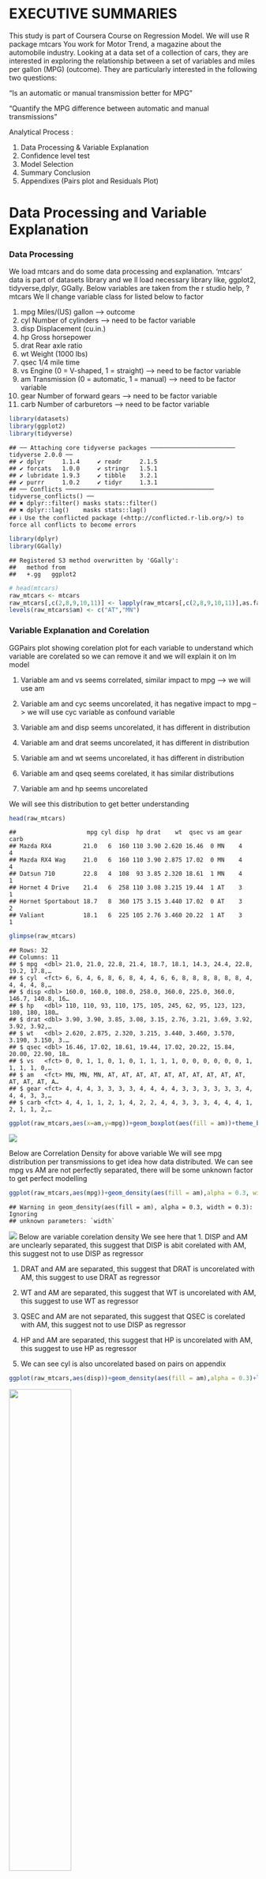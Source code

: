 # EXECUTIVE SUMMARIES

This study is part of Coursera Course on Regression Model. We will use R
package mtcars You work for Motor Trend, a magazine about the automobile
industry. Looking at a data set of a collection of cars, they are
interested in exploring the relationship between a set of variables and
miles per gallon (MPG) (outcome). They are particularly interested in
the following two questions:

“Is an automatic or manual transmission better for MPG”

“Quantify the MPG difference between automatic and manual transmissions”

Analytical Process :

1.  Data Processing & Variable Explanation
2.  Confidence level test
3.  Model Selection
4.  Summary Conclusion
5.  Appendixes (Pairs plot and Residuals Plot)

# Data Processing and Variable Explanation

### Data Processing

We load mtcars and do some data processing and explanation. ‘mtcars’
data is part of datasets library and we ll load necessary library like,
ggplot2, tidyverse,dplyr, GGally. Below variables are taken from the r
studio help, ?mtcars We ll change variable class for listed below to
factor

1.  mpg Miles/(US) gallon –\> outcome
2.  cyl Number of cylinders –\> need to be factor variable
3.  disp Displacement (cu.in.)
4.  hp Gross horsepower
5.  drat Rear axle ratio
6.  wt Weight (1000 lbs)
7.  qsec 1/4 mile time
8.  vs Engine (0 = V-shaped, 1 = straight) –\> need to be factor
    variable
9.  am Transmission (0 = automatic, 1 = manual) –\> need to be factor
    variable
10. gear Number of forward gears –\> need to be factor variable
11. carb Number of carburetors –\> need to be factor variable

``` r
library(datasets)
library(ggplot2)
library(tidyverse)
```

    ## ── Attaching core tidyverse packages ──────────────────────── tidyverse 2.0.0 ──
    ## ✔ dplyr     1.1.4     ✔ readr     2.1.5
    ## ✔ forcats   1.0.0     ✔ stringr   1.5.1
    ## ✔ lubridate 1.9.3     ✔ tibble    3.2.1
    ## ✔ purrr     1.0.2     ✔ tidyr     1.3.1
    ## ── Conflicts ────────────────────────────────────────── tidyverse_conflicts() ──
    ## ✖ dplyr::filter() masks stats::filter()
    ## ✖ dplyr::lag()    masks stats::lag()
    ## ℹ Use the conflicted package (<http://conflicted.r-lib.org/>) to force all conflicts to become errors

``` r
library(dplyr)
library(GGally)
```

    ## Registered S3 method overwritten by 'GGally':
    ##   method from   
    ##   +.gg   ggplot2

``` r
# head(mtcars)
raw_mtcars <- mtcars
raw_mtcars[,c(2,8,9,10,11)] <- lapply(raw_mtcars[,c(2,8,9,10,11)],as.factor)
levels(raw_mtcars$am) <- c("AT","MN")
```

### Variable Explanation and Corelation

GGPairs plot showing corelation plot for each variable to understand
which variable are corelated so we can remove it and we will explain it
on lm model

1.  Variable am and vs seems correlated, similar impact to mpg –\> we
    will use am

2.  Variable am and cyc seems uncorelated, it has negative impact to mpg
    –\> we will use cyc variable as confound variable

3.  Variable am and disp seems uncorelated, it has different in
    distribution

4.  Variable am and drat seems uncorelated, it has different in
    distribution

5.  Variable am and wt seems uncorelated, it has different in
    distribution

6.  Variable am and qseq seems corelated, it has similar distributions

7.  Variable am and hp seems uncorelated

We will see this distribution to get better understanding

``` r
head(raw_mtcars)
```

    ##                    mpg cyl disp  hp drat    wt  qsec vs am gear carb
    ## Mazda RX4         21.0   6  160 110 3.90 2.620 16.46  0 MN    4    4
    ## Mazda RX4 Wag     21.0   6  160 110 3.90 2.875 17.02  0 MN    4    4
    ## Datsun 710        22.8   4  108  93 3.85 2.320 18.61  1 MN    4    1
    ## Hornet 4 Drive    21.4   6  258 110 3.08 3.215 19.44  1 AT    3    1
    ## Hornet Sportabout 18.7   8  360 175 3.15 3.440 17.02  0 AT    3    2
    ## Valiant           18.1   6  225 105 2.76 3.460 20.22  1 AT    3    1

``` r
glimpse(raw_mtcars)
```

    ## Rows: 32
    ## Columns: 11
    ## $ mpg  <dbl> 21.0, 21.0, 22.8, 21.4, 18.7, 18.1, 14.3, 24.4, 22.8, 19.2, 17.8,…
    ## $ cyl  <fct> 6, 6, 4, 6, 8, 6, 8, 4, 4, 6, 6, 8, 8, 8, 8, 8, 8, 4, 4, 4, 4, 8,…
    ## $ disp <dbl> 160.0, 160.0, 108.0, 258.0, 360.0, 225.0, 360.0, 146.7, 140.8, 16…
    ## $ hp   <dbl> 110, 110, 93, 110, 175, 105, 245, 62, 95, 123, 123, 180, 180, 180…
    ## $ drat <dbl> 3.90, 3.90, 3.85, 3.08, 3.15, 2.76, 3.21, 3.69, 3.92, 3.92, 3.92,…
    ## $ wt   <dbl> 2.620, 2.875, 2.320, 3.215, 3.440, 3.460, 3.570, 3.190, 3.150, 3.…
    ## $ qsec <dbl> 16.46, 17.02, 18.61, 19.44, 17.02, 20.22, 15.84, 20.00, 22.90, 18…
    ## $ vs   <fct> 0, 0, 1, 1, 0, 1, 0, 1, 1, 1, 1, 0, 0, 0, 0, 0, 0, 1, 1, 1, 1, 0,…
    ## $ am   <fct> MN, MN, MN, AT, AT, AT, AT, AT, AT, AT, AT, AT, AT, AT, AT, AT, A…
    ## $ gear <fct> 4, 4, 4, 3, 3, 3, 3, 4, 4, 4, 4, 3, 3, 3, 3, 3, 3, 4, 4, 4, 3, 3,…
    ## $ carb <fct> 4, 4, 1, 1, 2, 1, 4, 2, 2, 4, 4, 3, 3, 3, 4, 4, 4, 1, 2, 1, 1, 2,…

``` r
ggplot(raw_mtcars,aes(x=am,y=mpg))+geom_boxplot(aes(fill = am))+theme_bw()+labs(x="Auto or Manual",y="Miles per gallon",title = "Miles per Gallons vs Auto/Manual")
```

![](carMotorTrend_v2_files/figure-markdown_github/unnamed-chunk-2-1.png)

Below are Correlation Density for above variable We will see mpg
distribution per transmissions to get idea how data distributed. We can
see mpg vs AM are not perfectly separated, there will be some unknown
factor to get perfect modelling

``` r
ggplot(raw_mtcars,aes(mpg))+geom_density(aes(fill = am),alpha = 0.3, width = 0.3)+labs(x="mpg",y="Density",title = "MPG vs AM Density")
```

    ## Warning in geom_density(aes(fill = am), alpha = 0.3, width = 0.3): Ignoring
    ## unknown parameters: `width`

![](carMotorTrend_v2_files/figure-markdown_github/unnamed-chunk-3-1.png)
Below are variable corelation density We see here that 1. DISP and AM
are unclearly separated, this suggest that DISP is abit corelated with
AM, this suggest not to use DISP as regressor

1.  DRAT and AM are separated, this suggest that DRAT is uncorelated
    with AM, this suggest to use DRAT as regressor

2.  WT and AM are separated, this suggest that WT is uncorelated with
    AM, this suggest to use WT as regressor

3.  QSEC and AM are not separated, this suggest that QSEC is corelated
    with AM, this suggest not to use DISP as regressor

4.  HP and AM are separated, this suggest that HP is uncorelated with
    AM, this suggest to use HP as regressor

5.  We can see cyl is also uncorelated based on pairs on appendix

``` r
ggplot(raw_mtcars,aes(disp))+geom_density(aes(fill = am),alpha = 0.3)+labs(x="disp",y="Density",title = "DISP vs AM Density")
```

<img src="carMotorTrend_v2_files/figure-markdown_github/figures-side-1.png" width="50%" />

``` r
ggplot(raw_mtcars,aes(drat))+geom_density(aes(fill = am),alpha = 0.3)+labs(x="drat",y="Density",title = "DRAT vs AM Density")
```

<img src="carMotorTrend_v2_files/figure-markdown_github/figures-side-2.png" width="50%" />

``` r
ggplot(raw_mtcars,aes(wt))+geom_density(aes(fill = am),alpha = 0.3)+labs(x="wt",y="Density",title = "WT vs AM Density")
```

<img src="carMotorTrend_v2_files/figure-markdown_github/figures-side-3.png" width="50%" />

``` r
ggplot(raw_mtcars,aes(qsec))+geom_density(aes(fill = am),alpha = 0.3)+labs(x="qsec",y="Density",title = "QSEC vs AM Density")
```

<img src="carMotorTrend_v2_files/figure-markdown_github/figures-side-4.png" width="50%" />

``` r
ggplot(raw_mtcars,aes(hp))+geom_density(aes(fill = am),alpha = 0.3)+labs(x="hp",y="Density",title = "HP vs AM Density")
```

<img src="carMotorTrend_v2_files/figure-markdown_github/figures-side-5.png" width="50%" />

# Confidence Level

This is to calculate the statistical inference about the MPG difference
for Automatic and Manual Transmission. From previous box plot, we can
see clear MPG difference for Automatic and Manual Transmission.

``` r
t.test(filter(raw_mtcars,am == "AT")$mpg, filter(raw_mtcars,am == "MN")$mpg)
```

    ## 
    ##  Welch Two Sample t-test
    ## 
    ## data:  filter(raw_mtcars, am == "AT")$mpg and filter(raw_mtcars, am == "MN")$mpg
    ## t = -3.7671, df = 18.332, p-value = 0.001374
    ## alternative hypothesis: true difference in means is not equal to 0
    ## 95 percent confidence interval:
    ##  -11.280194  -3.209684
    ## sample estimates:
    ## mean of x mean of y 
    ##  17.14737  24.39231

We can see the t value = -3.77 and confidence interval is negative value
with no 0 crossing, it suggests that MPG value for Automatic and Manual
Transmission is different with Manual Transmission has higher Miles per
Gallon. P-Value of 0.1% is sufficient to reject Null Hipothesis and
suggested Alternative Hipothesis

# Modelling

We will use multiple modelling to see which model have better
understanding \### 1. AM only as regressor

``` r
model1 <- lm(mpg~am,raw_mtcars)
summary(model1)
```

    ## 
    ## Call:
    ## lm(formula = mpg ~ am, data = raw_mtcars)
    ## 
    ## Residuals:
    ##     Min      1Q  Median      3Q     Max 
    ## -9.3923 -3.0923 -0.2974  3.2439  9.5077 
    ## 
    ## Coefficients:
    ##             Estimate Std. Error t value Pr(>|t|)    
    ## (Intercept)   17.147      1.125  15.247 1.13e-15 ***
    ## amMN           7.245      1.764   4.106 0.000285 ***
    ## ---
    ## Signif. codes:  0 '***' 0.001 '**' 0.01 '*' 0.05 '.' 0.1 ' ' 1
    ## 
    ## Residual standard error: 4.902 on 30 degrees of freedom
    ## Multiple R-squared:  0.3598, Adjusted R-squared:  0.3385 
    ## F-statistic: 16.86 on 1 and 30 DF,  p-value: 0.000285

### 2. All Variable as regressor

``` r
model2 <- lm(mpg~cyl+disp+hp+drat+wt+qsec+vs+am+gear+carb,raw_mtcars)
summary(model2)
```

    ## 
    ## Call:
    ## lm(formula = mpg ~ cyl + disp + hp + drat + wt + qsec + vs + 
    ##     am + gear + carb, data = raw_mtcars)
    ## 
    ## Residuals:
    ##     Min      1Q  Median      3Q     Max 
    ## -3.5087 -1.3584 -0.0948  0.7745  4.6251 
    ## 
    ## Coefficients:
    ##             Estimate Std. Error t value Pr(>|t|)  
    ## (Intercept) 23.87913   20.06582   1.190   0.2525  
    ## cyl6        -2.64870    3.04089  -0.871   0.3975  
    ## cyl8        -0.33616    7.15954  -0.047   0.9632  
    ## disp         0.03555    0.03190   1.114   0.2827  
    ## hp          -0.07051    0.03943  -1.788   0.0939 .
    ## drat         1.18283    2.48348   0.476   0.6407  
    ## wt          -4.52978    2.53875  -1.784   0.0946 .
    ## qsec         0.36784    0.93540   0.393   0.6997  
    ## vs1          1.93085    2.87126   0.672   0.5115  
    ## amMN         1.21212    3.21355   0.377   0.7113  
    ## gear4        1.11435    3.79952   0.293   0.7733  
    ## gear5        2.52840    3.73636   0.677   0.5089  
    ## carb2       -0.97935    2.31797  -0.423   0.6787  
    ## carb3        2.99964    4.29355   0.699   0.4955  
    ## carb4        1.09142    4.44962   0.245   0.8096  
    ## carb6        4.47757    6.38406   0.701   0.4938  
    ## carb8        7.25041    8.36057   0.867   0.3995  
    ## ---
    ## Signif. codes:  0 '***' 0.001 '**' 0.01 '*' 0.05 '.' 0.1 ' ' 1
    ## 
    ## Residual standard error: 2.833 on 15 degrees of freedom
    ## Multiple R-squared:  0.8931, Adjusted R-squared:  0.779 
    ## F-statistic:  7.83 on 16 and 15 DF,  p-value: 0.000124

### 3. Only uncorelated variable as regressor (DRAT,HP,WT,CYL and AM)

Below Linear Model have better R-Squared error compare to previous 2
models. This model suggest below points : 1. Each unit change on Manual
Transmission Type has ~1.7mpg difference 2. Each unit change on Weight
has -2.4mpg difference 3. Each unit change on Rear Axle Ratio has
~0.27mpg difference 4. Each unit change on Horse Power has ~-0.03mpg
difference 5. Each unit change on Cylinder has ~-2.9 and -1.9 mpg
difference for Cyl 6&8 respectively

``` r
model3 <- lm(mpg~cyl+hp+drat+wt+am,raw_mtcars)
summary(model3)
```

    ## 
    ## Call:
    ## lm(formula = mpg ~ cyl + hp + drat + wt + am, data = raw_mtcars)
    ## 
    ## Residuals:
    ##     Min      1Q  Median      3Q     Max 
    ## -3.8457 -1.3028 -0.4241  1.0301  5.0425 
    ## 
    ## Coefficients:
    ##             Estimate Std. Error t value Pr(>|t|)    
    ## (Intercept) 32.64612    6.16107   5.299 1.72e-05 ***
    ## cyl6        -2.93288    1.52390  -1.925   0.0657 .  
    ## cyl8        -1.98098    2.51657  -0.787   0.4386    
    ## hp          -0.03255    0.01415  -2.301   0.0300 *  
    ## drat         0.27447    1.43667   0.191   0.8500    
    ## wt          -2.47152    0.91214  -2.710   0.0120 *  
    ## amMN         1.70439    1.52504   1.118   0.2744    
    ## ---
    ## Signif. codes:  0 '***' 0.001 '**' 0.01 '*' 0.05 '.' 0.1 ' ' 1
    ## 
    ## Residual standard error: 2.456 on 25 degrees of freedom
    ## Multiple R-squared:  0.8661, Adjusted R-squared:  0.8339 
    ## F-statistic: 26.95 on 6 and 25 DF,  p-value: 9.151e-10

# Summary and Conclusion

As per Linear Regression Modelling we can conclude below points :

1.  Transmission Type suggest to have significant impact on Miles per
    Gallons based on T - test statistic suggest that it has significant
    difference

2.  Here are factors impacting MPG based on linear model, Transmission
    Type, Weight, Rear Axle, Horse Power, Cylinder

3.  Model suggest that Manual Transmission has better MPG

4.  Some unexplainable factors due to Automatic and Manual Transmission
    MPG Density data are not perfectly segregated

# APENDIXES

Correlation Pairs Diagram

``` r
ggpairs(raw_mtcars,mapping = aes(col = am)) + theme_bw()
```

    ## `stat_bin()` using `bins = 30`. Pick better value with `binwidth`.
    ## `stat_bin()` using `bins = 30`. Pick better value with `binwidth`.
    ## `stat_bin()` using `bins = 30`. Pick better value with `binwidth`.
    ## `stat_bin()` using `bins = 30`. Pick better value with `binwidth`.
    ## `stat_bin()` using `bins = 30`. Pick better value with `binwidth`.
    ## `stat_bin()` using `bins = 30`. Pick better value with `binwidth`.
    ## `stat_bin()` using `bins = 30`. Pick better value with `binwidth`.
    ## `stat_bin()` using `bins = 30`. Pick better value with `binwidth`.
    ## `stat_bin()` using `bins = 30`. Pick better value with `binwidth`.
    ## `stat_bin()` using `bins = 30`. Pick better value with `binwidth`.
    ## `stat_bin()` using `bins = 30`. Pick better value with `binwidth`.
    ## `stat_bin()` using `bins = 30`. Pick better value with `binwidth`.
    ## `stat_bin()` using `bins = 30`. Pick better value with `binwidth`.
    ## `stat_bin()` using `bins = 30`. Pick better value with `binwidth`.
    ## `stat_bin()` using `bins = 30`. Pick better value with `binwidth`.
    ## `stat_bin()` using `bins = 30`. Pick better value with `binwidth`.
    ## `stat_bin()` using `bins = 30`. Pick better value with `binwidth`.
    ## `stat_bin()` using `bins = 30`. Pick better value with `binwidth`.
    ## `stat_bin()` using `bins = 30`. Pick better value with `binwidth`.
    ## `stat_bin()` using `bins = 30`. Pick better value with `binwidth`.
    ## `stat_bin()` using `bins = 30`. Pick better value with `binwidth`.
    ## `stat_bin()` using `bins = 30`. Pick better value with `binwidth`.
    ## `stat_bin()` using `bins = 30`. Pick better value with `binwidth`.
    ## `stat_bin()` using `bins = 30`. Pick better value with `binwidth`.
    ## `stat_bin()` using `bins = 30`. Pick better value with `binwidth`.
    ## `stat_bin()` using `bins = 30`. Pick better value with `binwidth`.
    ## `stat_bin()` using `bins = 30`. Pick better value with `binwidth`.
    ## `stat_bin()` using `bins = 30`. Pick better value with `binwidth`.
    ## `stat_bin()` using `bins = 30`. Pick better value with `binwidth`.
    ## `stat_bin()` using `bins = 30`. Pick better value with `binwidth`.

<img src="carMotorTrend_v2_files/figure-markdown_github/unnamed-chunk-8-1.png" width="50%" />

Residual diagram of model 1

``` r
plot(model1)
```

<img src="carMotorTrend_v2_files/figure-markdown_github/unnamed-chunk-9-1.png" width="50%" /><img src="carMotorTrend_v2_files/figure-markdown_github/unnamed-chunk-9-2.png" width="50%" /><img src="carMotorTrend_v2_files/figure-markdown_github/unnamed-chunk-9-3.png" width="50%" /><img src="carMotorTrend_v2_files/figure-markdown_github/unnamed-chunk-9-4.png" width="50%" />
Residual plot of model 2

``` r
plot(model2)
```

    ## Warning: not plotting observations with leverage one:
    ##   30, 31

<img src="carMotorTrend_v2_files/figure-markdown_github/unnamed-chunk-10-1.png" width="50%" /><img src="carMotorTrend_v2_files/figure-markdown_github/unnamed-chunk-10-2.png" width="50%" /><img src="carMotorTrend_v2_files/figure-markdown_github/unnamed-chunk-10-3.png" width="50%" /><img src="carMotorTrend_v2_files/figure-markdown_github/unnamed-chunk-10-4.png" width="50%" />

residual plot of model 3 (best model)

``` r
plot(model3)
```

<img src="carMotorTrend_v2_files/figure-markdown_github/unnamed-chunk-11-1.png" width="50%" /><img src="carMotorTrend_v2_files/figure-markdown_github/unnamed-chunk-11-2.png" width="50%" /><img src="carMotorTrend_v2_files/figure-markdown_github/unnamed-chunk-11-3.png" width="50%" /><img src="carMotorTrend_v2_files/figure-markdown_github/unnamed-chunk-11-4.png" width="50%" />
